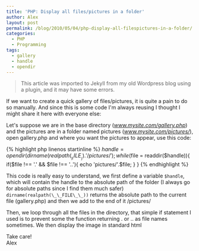 ```yaml
---
title: 'PHP: Display all files/pictures in a folder'
author: Alex
layout: post
permalink: /blog/2010/05/04/php-display-all-filespictures-in-a-folder/
categories:
  - PHP
  - Programming
tags:
  - gallery
  - handle
  - opendir
--- 
```


> This article was imported to Jekyll from my old Wordpress blog using a plugin, and it may have some errors.

If we want to create a quick gallery of files/pictures, it is quite a pain to do so manually. And since this is some code I\'m always reusing I thought I might share it here with everyone else:

Let\'s suppose we are in the base directory (*www.mysite.com/gallery.php*) and the pictures are in a folder named pictures (*www.mysite.com/pictures/*), open gallery.php and where you want the pictures to appear, use this code:

{% highlight php linenos startinline %}
$handle = opendir(dirname(realpath(__FILE__)).'/pictures/');
while($file = readdir($handle)){
	if($file !== '.' &#038;&#038; $file !== '..'){
		echo 'pictures/'.$file;
	}
}
{% endhighlight %}

This code is really easy to understand, we first define a variable `$handle`, which will contain the handle to the absolute path of the folder (I always go for absolute paths since I find them much safer)  
`dirname(realpath(\_\_FILE\_\_))` returns the absolute path to the current file (gallery.php) and then we add to the end of it /pictures/

Then, we loop through all the files in the directory, that simple if statement I used is to prevent some the function returning . or .. as file names sometimes. We then display the image in standard html

Take care!  
Alex